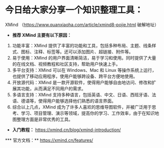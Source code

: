 # 今日给大家分享一个知识整理工具：
XMind （https://www.quanxiaoha.com/article/xmind8-pojie.html 破解地址）

* **推荐 XMind 主要有以下原因：**
1. 功能丰富：XMind 提供了丰富的功能和工具，包括多种布局、主题、线条样式、图标、注释、标签等。还可以添加图片、超链接、附件等。
2. 易于使用：XMind 的用户界面清晰简洁，易于学习和使用。同时提供了大量的在线文档、视频教程和社区支持，帮助用户快速上手。
3. 多平台支持：XMind 可以在 Windows、Mac 和 Linux 等操作系统上运行，也提供了移动应用程序，使用户能够跨设备、跨平台方便地使用。
4. 开放源代码：XMind 是一款开源软件，使得用户能够自由地访问、修改和扩展其功能，从而满足不同用户的需求。
5. 多语言支持：XMind 支持多种语言，包括英语、中文、日语、西班牙语、法语、德语等，使得用户能够选择他们熟悉的语言界面。
6. 综合以上几点，XMind 成为了许多人喜欢的思维导图软件，并被广泛用于思考、学习、项目管理、演示等领域，提高你的学习、工作效率，由于在知识地图整理方面是非常优秀的工具。


* **入门教程：**
https://xmind.cn/blog/xmind-introduction/

*** 官方文档：**
https://xmind.cn/features/

